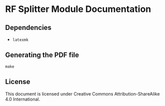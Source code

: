 # RF Splitter Module Documentation

## Dependencies

* ```latexmk```

## Generating the PDF file

```
make
```

## License

This document is licensed under Creative Commons Attribution-ShareAlike 4.0 International.
